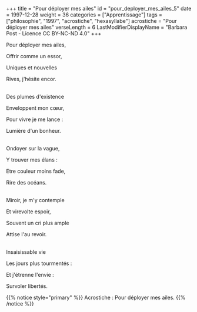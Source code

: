 +++
title = "Pour déployer mes ailes"
id = "pour_deployer_mes_ailes_5"
date = 1997-12-28
weight = 36
categories = ["Apprentissage"]
tags = ["philosophie", "1997", "acrostiche", "hexasyllabe"]
acrostiche = "Pour déployer mes ailes"
verseLength = 6
LastModifierDisplayName = "Barbara Post - Licence CC BY-NC-ND 4.0"
+++

Pour déployer mes ailes,

Offrir comme un essor,

Uniques et nouvelles

Rives, j'hésite encor.

 \
Des plumes d'existence

Enveloppent mon cœur,

Pour vivre je me lance :

Lumière d'un bonheur.

 \
Ondoyer sur la vague,

Y trouver mes élans :

Etre couleur moins fade,

Rire des océans.

 \
Miroir, je m'y contemple

Et virevolte espoir,

Souvent un cri plus ample

Attise l'au revoir.

 \
Insaisissable vie

Les jours plus tourmentés :

Et j'étrenne l'envie :

Survoler libertés.

{{% notice style="primary" %}}
Acrostiche : Pour déployer mes ailes.
{{% /notice %}}
